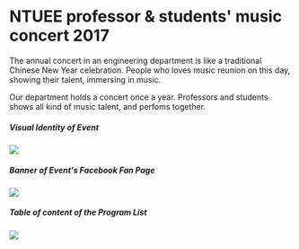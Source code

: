# NTUEE professor & students' music concert 2017

<div>
The annual concert in an engineering department is like a traditional Chinese New Year celebration. People who loves music reunion on this day, showing their talent, immersing in music.
</div>

Our department holds a concert once a year. Professors and students shows all kind of music talent, and perfoms together.

##### Visual Identity of Event
![](https://i.imgur.com/r4DAZoz.jpg)
##### Banner of Event's Facebook Fan Page
![](https://i.imgur.com/888NcQ4.png)
##### Table of content of the Program List
![](https://i.imgur.com/cYpZOXz.jpg)
